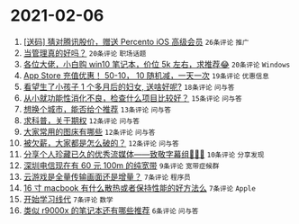 # 2021-02-06

1. [[送码] 猜对腾讯股价，赠送 Percento iOS 高级会员](https://www.v2ex.com/t/751757) `26条评论` `推广`
1. [当管理真的好吗？](https://www.v2ex.com/t/751739) `20条评论` `职场话题`
1. [各位大佬，小白购 win10 笔记本，价位 5k 左右，求推荐😂](https://www.v2ex.com/t/751738) `20条评论` `Windows`
1. [App Store 充值优惠！ 50-10， 10 随机减，一天一次](https://www.v2ex.com/t/751745) `19条评论` `优惠信息`
1. [看望生了小孩子 1 个多月后的妇女, 送啥好呢?](https://www.v2ex.com/t/751773) `18条评论` `问与答`
1. [从小就功能性消化不良，检查什么项目比较好？](https://www.v2ex.com/t/751733) `15条评论` `问与答`
1. [想换个城市，能否给个推荐](https://www.v2ex.com/t/751763) `13条评论` `问与答`
1. [求科普，关于期权](https://www.v2ex.com/t/751755) `12条评论` `问与答`
1. [大家常用的图床有哪些](https://www.v2ex.com/t/751741) `12条评论` `问与答`
1. [被欠薪，大家都是怎么破的？](https://www.v2ex.com/t/751732) `12条评论` `问与答`
1. [分享个人珍藏已久的优秀流媒体——致敬字幕组🙏🙏🙏](https://www.v2ex.com/t/751761) `10条评论` `分享发现`
1. [深圳电信现在有 60 元 100m 的纯宽带](https://www.v2ex.com/t/751749) `9条评论` `宽带症候群`
1. [云游戏是全量传输画面还是增量？](https://www.v2ex.com/t/751774) `7条评论` `程序员`
1. [16 寸 macbook 有什么散热或者保持性能的好方法么](https://www.v2ex.com/t/751771) `7条评论` `Apple`
1. [开始学习线代](https://www.v2ex.com/t/751744) `7条评论` `数学`
1. [类似 r9000x 的笔记本还有哪些推荐](https://www.v2ex.com/t/751737) `6条评论` `问与答`

